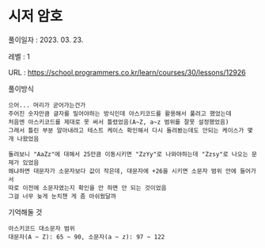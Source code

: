 # 시저 암호 
풀이일자 : 2023. 03. 23.  
    
레벨 : 1    

URL : https://school.programmers.co.kr/learn/courses/30/lessons/12926  
    
풀이방식    

    으어... 머리가 굳어가는건가
    주어진 숫자만큼 글자를 밀어야하는 방식인데 아스키코드를 활용해서 풀려고 했었는데
    처음엔 아스키코드를 제대로 못 써서 틀렸었음(A~Z, a~z 범위를 잘못 설정했었음)
    그래서 틀린 부분 알아내려고 테스트 케이스 확인해서 다시 돌려봤는데도 안되는 케이스가 몇 개 나왔었음
    
    돌려보니 "AaZz"에 대해서 25만큼 이동시키면 "ZzYy"로 나와야하는데 "Zzsy"로 나오는 문제가 있었음
    왜냐하면 대문자가 소문자보다 값이 작은데, 대문자에 +26을 시키면 소문자 범위 안에 들어가서
    따로 이전에 소문자였는지 확인을 안 하면 안 되는 것이었음
    그걸 너무 늦게 눈치챈 게 좀 아쉬웠달까

기억해둘 것  
    
    아스키코드 대소문자 범위
    대문자(A ~ Z): 65 ~ 90, 소문자(a ~ z): 97 ~ 122
    
